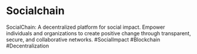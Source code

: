 # Socialchain
SocialChain: A decentralized platform for social impact. Empower individuals and organizations to create positive change through transparent, secure, and collaborative networks. #SocialImpact #Blockchain #Decentralization
